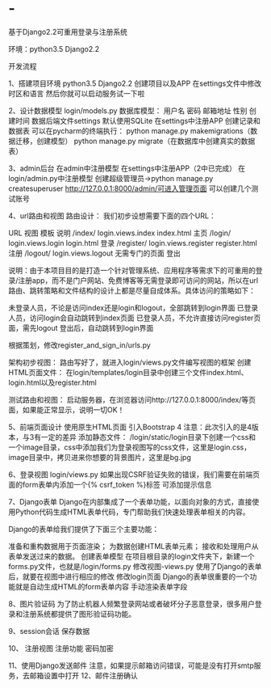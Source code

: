 # -
基于Django2.2可重用登录与注册系统

环境：python3.5  Django2.2

开发流程

1、搭建项目环境
  python3.5 Django2.2
  创建项目以及APP
  在settings文件中修改时区和语言
  然后你就可以启动服务试一下啦
  
2、设计数据模型
login/models.py
  数据库模型：
    用户名
    密码
    邮箱地址
    性别
    创建时间
  数据后端文件settings 默认使用SQLite
  在settings中注册APP
  创建记录和数据表
    可以在pycharm的终端执行：
      python manage.py makemigrations（数据迁移，创建模型）
      python manage.py migrate（在数据库中创建真实的数据表）

  
3、admin后台
在admin中注册模型
  在settings中注册APP（2中已完成）
  在login/admin.py中注册模型
创建超级管理员->python manage.py createsuperuser
http://127.0.0.1:8000/admin/可进入管理页面
可以创建几个测试账号

4、url路由和视图
路由设计：
我们初步设想需要下面的四个URL：


URL   	         视图  	                  模板	            说明
/index/	    login.views.index	        index.html	          主页
/login/   	login.views.login	        login.html	          登录
/register/	login.views.register	    register.html	        注册
/logout/	  login.views.logout	      无需专门的页面	        登出

说明：由于本项目目的是打造一个针对管理系统、应用程序等需求下的可重用的登录/注册app，而不是门户网站、免费博客等无需登录即可访问的网站，所以在url路由、跳转策略和文件结构的设计上都是尽量自成体系。具体访问的策略如下：

未登录人员，不论是访问index还是login和logout，全部跳转到login界面
已登录人员，访问login会自动跳转到index页面
已登录人员，不允许直接访问register页面，需先logout
登出后，自动跳转到login界面

根据策划，修改register_and_sign_in/urls.py

架构初步视图：
路由写好了，就进入login/views.py文件编写视图的框架
创建HTML页面文件：
在login/templates/login目录中创建三个文件index.html、login.html以及register.html

测试路由和视图：
启动服务器，在浏览器访问http://127.0.0.1:8000/index/等页面，如果能正常显示，说明一切OK！

5、前端页面设计
使用原生HTML页面
引入Bootstrap 4
  注意：此次引入的是4版本，与3有一定的差异
添加静态文件：
/login/static/login目录下创建一个css和一个image目录，css中添加我们为登录视图写的css文件，这里是login.css，image目录中，拷贝进来你想要的背景图片，这里是bg.jpg

6、登录视图
login/views.py
如果出现CSRF验证失败的错误，我们需要在前端页面的form表单内添加一个{% csrf_token %}标签
可添加提示信息

7、Django表单
Django在内部集成了一个表单功能，以面向对象的方式，直接使用Python代码生成HTML表单代码，专门帮助我们快速处理表单相关的内容。

Django的表单给我们提供了下面三个主要功能：

  准备和重构数据用于页面渲染；
  为数据创建HTML表单元素；
  接收和处理用户从表单发送过来的数据。
创建表单模型
  在项目根目录的login文件夹下，新建一个forms.py文件，也就是/login/forms.py
修改视图-views.py
  使用了Django的表单后，就要在视图中进行相应的修改
修改login页面
  Django的表单很重要的一个功能就是自动生成HTML的form表单内容
手动渲染表单字段

8、图片验证码
为了防止机器人频繁登录网站或者破坏分子恶意登录，很多用户登录和注册系统都提供了图形验证码功能。

9、session会话
  保存数据

10、 注册视图
  注册功能
  密码加密
  
11、使用Django发送邮件
  注意，如果提示邮箱访问错误，可能是没有打开smtp服务，去邮箱设置中打开
12、邮件注册确认
